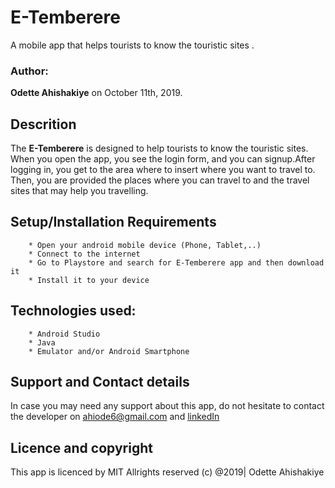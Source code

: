 # E-Temberere
A mobile app that helps tourists to know the touristic sites .

### Author:
**Odette Ahishakiye** on October 11th, 2019.

## Descrition
The **E-Temberere** is designed to help tourists to know the touristic sites.
When you open the app, you see the login form, and you can signup.After logging in, you get to the area where to insert where you want to travel to. Then, you  are provided the places where you can travel to and the travel sites that may help you travelling.

## Setup/Installation Requirements
        * Open your android mobile device (Phone, Tablet,..)
        * Connect to the internet
        * Go to Playstore and search for E-Temberere app and then download it
        * Install it to your device

## Technologies used:
        * Android Studio
        * Java
        * Emulator and/or Android Smartphone

## Support and Contact details
In case you may need any support about this app, do not hesitate to contact the developer on ahiode6@gmail.com and
[linkedIn](https://www.linkedin.com/in/odette-ahishakiye-096a39188/)

## Licence and copyright
This app is licenced by MIT
Allrights reserved (c) @2019| Odette Ahishakiye
